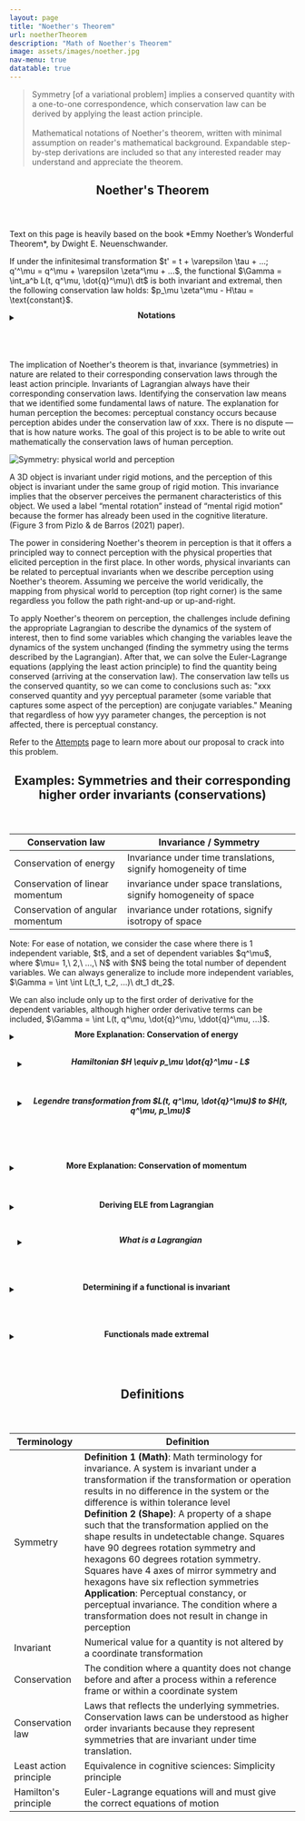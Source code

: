 ```yaml
---
layout: page
title: "Noether's Theorem"
url: noetherTheorem
description: "Math of Noether's Theorem"
image: assets/images/noether.jpg
nav-menu: true
datatable: true
---
```


<blockquote> 
	Symmetry [of a variational problem] implies a conserved quantity with a one-to-one correspondence, which conservation law can be derived by applying the least action principle.<br /><br />
	Mathematical notations of Noether's theorem, written with minimal assumption on reader's mathematical background. Expandable step-by-step derivations are included so that any interested reader may understand and appreciate the theorem.
</blockquote>

<header class="major">
    <h2>Noether's Theorem</h2>
</header>
<p>Text on this page is heavily based on the book *Emmy Noether’s Wonderful Theorem*, by Dwight E. Neuenschwander. </p>
<div class="box">
	<p>If under the infinitesimal transformation $t' = t + \varepsilon \tau + ...; q'^\mu = q^\mu + \varepsilon \zeta^\mu + ...$, the functional $\Gamma = \int_a^b L(t, q^\mu, \dot{q}^\mu)\ dt$ is both invariant and extremal, then the following conservation law holds: $p_\mu  \zeta^\mu - H\tau = \text{constant}$.
	</p>
	<details>
	  <summary><header class="major">
	    <h4 style="margin: -1.5em 0 0 1em">Notations</h4>
	</header></summary> 
	<p>If under the infinitesimal transformation $t' = t + \varepsilon \tau + ...$</p>
	<p style="margin: -2em 0 1em 50px;">
		$t$ are the independent variables of some generalized coordinate, $\tau$ is the generator for independent variables, $\tau(t, q^\mu) \equiv \frac{dT}{d\varepsilon}$, where $T$ is a mapping function that transforms coordinate system, taking in original independent and dependent variables and output a new set of independent variables, $t \rightarrow t' = T(t, q^\mu, \varepsilon)$, $\varepsilon$ quantifies how much difference there is between the original and new coordinate system. $+...$ are higher order terms after expanding $T(t, q^\mu, \varepsilon)$ in Taylor series about $\varepsilon = 0$, so $t' = t + \varepsilon \left(\frac{dT}{d\varepsilon}\right)_0 + O(\varepsilon^2) + O(\varepsilon^3) + ...$.
	</p>
	<p>If under the infinitesimal transformation ... $q'^\mu = q^\mu + \varepsilon \zeta^\mu + ...$</p>
	<p style="margin: -2em 0 1em 50px;">
		$q^\mu$ are the dependent variables of some generalized coordinate , $\zeta^\mu$ is the generator for dependent variables, $\zeta^\mu(t, q^\nu) \equiv \left(\frac{dQ^\mu}{d\varepsilon}\right)_0 $, where $Q^\mu$ is a mapping function that transforms coordinate system, taking in original independent and dependent variables and output a new set of dependent variables, $Q^\mu(t, q^\nu, \varepsilon)$, $\varepsilon$ quantifies how much difference there is between the original and new coordinate system, and $q^\nu$ are the generalized dependent variables. $+...$ are higher order terms after expanding $Q^\mu(t, q^\nu, \varepsilon)$ in Taylor series about $\varepsilon = 0$, so $q' = q + \varepsilon \left(\frac{dQ^\mu}{d\varepsilon}\right)_0 + O(\varepsilon^2) + O(\varepsilon^3) + ...$.
	</p>
	<p>the functional $\Gamma = \int_a^b L(t, q^\mu, \dot{q}^\mu)\ dt$ is both invariant and extremal</p>
	<p style="margin: -2em 0 1em 50px;">
		$\Gamma$ is a functional that takes a function as input and produces a real number as output. Definite integrals are examples of functionals. The significance of functionals is that a functional that is invariant and extremal leads to conservation laws. $L$ is a function, called the Lagrangian (refer to section <a href="#lagrangian-explanation">What is a Lagrangian</a> for more details). For checking if functional is invariant and extremal, refer to section <a href="#invariant">Determining if a functional is invariant</a> and <a href="#extremal">Functionals made extremal</a> for more details).
	</p>
	<p>then the following conservation law holds: $p_\mu  \zeta^\mu - H\tau = \text{constant}$</p>
	<p style="margin: -2em 0 1em 50px;">
		$p_\mu$ are the canonical momentum conjugate, $p_\mu \equiv \frac{\partial L}{\partial \dot{q}^\mu}$. $H$ is the Hamiltonian, $H \equiv p_\mu \dot{q}^\mu - L$. 
	</p>
	</details>
</div>

<p>
	The implication of Noether's theorem is that, invariance (symmetries) in nature are related to their corresponding conservation laws through the least action principle. Invariants of Lagrangian always have their corresponding conservation laws. Identifying the conservation law means that we identified some fundamental laws of nature. The explanation for human perception the becomes: perceptual constancy occurs because perception abides under the conservation law of xxx. There is no dispute &#8212; that is how nature works. The goal of this project is to be able to write out mathematically the conservation laws of human perception. 
</p>
<p>
<div class="row uniform">
	<div class="6u 12u$(medium)">
		<p class="image fit"></span><img src="{% link assets/images/symm_physical_perception.png %}" alt="Symmetry: physical world and perception">
	</div>
	<div class="6u 12u$(medium)">
		<p>
			A 3D object is invariant under rigid motions, and the perception of this object is invariant under the same group of rigid motion. This invariance implies that the observer perceives the permanent characteristics of this object. We used a label “mental rotation” instead of “mental rigid motion” because the former has already been used in the cognitive literature. (Figure 3 from Pizlo & de Barros (2021) paper).
		</p>
	</div>
</div>
</p>

<p>
	
</p>
<p>
	The power in considering Noether's theorem in perception is that it offers a principled way to connect perception with the physical properties that elicited perception in the first place. In other words, physical invariants can be related to perceptual invariants when we describe perception using Noether's theorem. Assuming we perceive the world veridically, the mapping from physical world to perception (top right corner) is the same regardless you follow the path right-and-up or up-and-right.
</p>
<p>
	To apply Noether's theorem on perception, the challenges include defining the appropriate Lagrangian to describe the dynamics of the system of interest, then to find some variables which changing the variables leave the dynamics of the system unchanged (finding the symmetry using the terms described by the Lagrangian). After that, we can solve the Euler-Lagrange equations (applying the least action principle) to find the quantity being conserved (arriving at the conservation law). The conservation law tells us the conserved quantity, so we can come to conclusions such as: "xxx conserved quantity and yyy perceptual parameter (some variable that captures some aspect of the perception) are conjugate variables." Meaning that regardless of how yyy parameter changes, the perception is not affected, there is perceptual constancy. 
</p>
<p> 
	Refer to the <a href="brainstorm.html">Attempts</a> page to learn more about our proposal to crack into this problem. 
</p>


<header class="major">
    <h2>Examples: Symmetries and their corresponding higher order invariants (conservations)</h2>
</header>

<div class="table-wrapper">
	<table>
		<thead>
			<tr>
				<th>Conservation law</th>
				<th>Invariance / Symmetry</th>
			</tr>
		</thead>
		<tbody>
			<tr>
				<td>Conservation of energy</td>
				<td>Invariance under time translations, signify homogeneity of time</td>
			</tr>
			<tr>
				<td>Conservation of linear momentum</td>
				<td>invariance under space translations, signify homogeneity of space</td>
			</tr>
			<tr>
				<td>Conservation of angular momentum</td>
				<td>invariance under rotations, signify isotropy of space</td>
			</tr>
		</tbody>
	</table>
</div>

<p>
	Note: For ease of notation, we consider the case where there is 1 independent variable, $t$, and a set of dependent variables $q^\mu$, where $\mu= 1,\ 2,\ ...,\ N$ with $N$ being the total number of dependent variables. We can always generalize to include more independent variables, $\Gamma = \int \int L(t_1, t_2, ...)\ dt_1 dt_2$. 
</p>
<p>
	We can also include only up to the first order of derivative for the dependent variables, although higher order derivative terms can be included, $\Gamma = \int L(t, q^\mu, \dot{q}^\mu, \ddot{q}^\mu, ...)$.
</p>

<details>
  <summary><header class="major">
    <h4 style="margin: -1.5em 0 0 1em">More Explanation: Conservation of energy</h4>
</header></summary> 
<div class="box">
	<p>  
	  Conservation of energy is derived by studying the change of the system over time, while conservation of momentum is derived by studying the change of system over spatial distance. 
	</p>
	<p>
	  We start by considering our Lagrangian, $L(t, q^\mu, \dot{q}^\mu)$, which function depends on the independent variables $t$, dependent variables $q^\mu$ and the first derivative of the dependent variables $\dot{q}^\mu$. $t$ could be time. Studying the change of the system over time means we taking the total derivative with respect to time, $\frac{dL}{dt}$. Recall that $q^\mu$ and $\dot{q}^\mu$ are dependent variables and their first derivatives, meaning that they are functions of the independent variables, $t$. Written in full, we have $q^\mu(t)$ and $\dot{q}^\mu(t)$. Therefore, the partial time derivatives of all dependent variables become 
	  $$\label{eq:CoE}\tag{eq:CoE}$$ $$
	  \begin{equation*}
	  	\begin{split}  	\frac{dL}{dt} &= \frac{\partial L}{\partial t} + \frac{\partial L}{\partial q^\mu}\frac{q^\mu}{dt} + \frac{\partial L}{\partial \dot{q}^\mu} \frac{\dot{q}^\mu}{dt}\\
	  					  & = \frac{\partial L}{\partial t} + \frac{\partial L}{\partial q^\mu}\dot{q}^\mu + \frac{\partial L}{\partial \dot{q}^\mu} \ddot{q}^\mu
	  	\end{split}
	  \end{equation*}$$
	  We define a new variable, called the conjugate momentum(momenta), $p_\mu$, such that $p_\mu \equiv \frac{\partial L}{\partial \dot{q}^\mu}$, so that $\dot{p}_\mu = \frac{\partial L}{\partial q^\mu}$. Substitute the newly defined variable into $\ref{eq:CoE}$, we get 
	  $$\label{eq:CoE-sub}\tag{eq:CoE-sub}$$ $$
	  \begin{equation*}
	  	\begin{split}	\frac{dL}{dt} &= \frac{\partial L}{\partial t} + \dot{p}_\mu \dot{q}^\mu + p_\mu \ddot{q}^\mu
	  	\end{split}
	  \end{equation*}$$
	  We know that by product rule, $\frac{d}{dt} \left( p_\mu \dot{q}^\mu \right) = \dot{p}_\mu \dot{q}^\mu + p_\mu \ddot{q}^\mu $, which is exactly the last two terms of $\ref{eq:CoE-sub}$, so we write $\frac{dL}{dt} = \frac{\partial L}{\partial t} + \frac{d}{dt} \left( p_\mu \dot{q}^\mu \right)$. Rearranging the terms, we get $\frac{\partial L}{\partial t} + \frac{d}{dt} \left( p_\mu \dot{q}^\mu \right)  -  \frac{dL}{dt} = 0$. Factoring out common terms, we get 
	  $$\label{eq:Legendre}\tag{eq:Legendre}$$ $$
	  \begin{equation*}
	  	\begin{split}	\frac{\partial L}{\partial t} + \frac{d}{dt} \left( p_\mu \dot{q}^\mu - L \right) &=0
	  	\end{split}
	  \end{equation*}$$
	</p>
	<p>
		When $\frac{\partial L}{\partial t} = 0 $, there is a conservation. Specifically, the quantity $\frac{d}{dt} \left( p_\mu \dot{q}^\mu - L \right)$ is being conserved because small perturbation to the independent variables, $t \rightarrow t + \Delta t$ has no impact on $\frac{d}{dt} \left( p_\mu \dot{q}^\mu - L \right)$. In order for that to happen, $\left( p_\mu \dot{q}^\mu - L \right)$ has to be a constant so that $\frac{d}{dt}(\text{constant})=0$. Therefore, there is a conservation either if $H$ is constant or $\frac{\partial L}{\partial t} = 0 $.
	</p>
	<p>
		In Physics, they call this condition where the quantity doesn't change with time, the conservation of energy. 
	</p>
	</div>	
</details>

<details style="margin: -1.5em 0 0 1em">
	<summary><header class="major no-padding">
		<h5 style="margin: -1.5em 0 0 1em">Hamiltonian $H \equiv  p_\mu \dot{q}^\mu - L$</h5>
	</header></summary>
<div class="box">
	<p>
	  See that we have written $\left( p_\mu \dot{q}^\mu - L \right)$ a lot of times, we create a new variable, $H$, named the Hamiltonian, $H \equiv  p_\mu \dot{q}^\mu - L$, or written in full, $H \equiv  \frac{\partial L}{\partial \dot{q}^\mu} \dot{q}^\mu - L$. $H(t, q^\mu, p_\mu)$ is a function of the independent variables, $t$, the dependent variables $q^\mu$, and the conjugate momenta of the dependent variables, $p_\mu$.
	</p>
	<p>
	  For Physicists, Hamiltonian is always the energy of something, though in other domains it need not be the case. This is because for most physics applications, $H = K + U$, which is the total mechanical energy: kinetic plus potential energy, $E = K + U$. Since $L$ and $H$ in those applications have the same dimensions, through the definition of $H \equiv  p_\mu \dot{q}^\mu - L$, physicists can afford to say that their Hamiltonian is always the energy of something. 
	</p>
	</div>
</details>

<!-- NEW Section: Momentum -->
<details style="margin: 0em 0 2em 1em">
	<summary><header class="major no-padding">
		<h5 style="margin: -1.5em 0 0 1em">Legendre transformation from $L(t, q^\mu, \dot{q}^\mu)$ to $H(t, q^\mu, p_\mu)$</h5>
	</header></summary>
<div class="box">
	<p>
		Using $H$ in the total time derivative of our Lagrangian, we can re-write $\ref{eq:Legendre}$ in the form, $\frac{\partial L}{\partial t} + \frac{d}{dt}(H) =0$ or $\frac{\partial L}{\partial t} + \dot{H} =0$, where $H \equiv  p_\mu \dot{q}^\mu - L$. We call this alternate form of writing a function, one which converts the variables, $\left( q^\mu \right)$, to its conjugate set of variables, $\left( p_\mu \right)$, the Legendre transformation.
	</p>
	</div>
</details>
	
<!-- NEW Section: Lagrangian and ELE -->
<details>
  <summary><header class="major">
    <h4 style="margin: -1.5em 0 0 1em">More Explanation: Conservation of momentum</h4>
</header></summary> 
<div class="box">
	<p>  
	  Conservation of energy is derived by studying the change of the system over time, while conservation of momentum is derived by studying the change of system over spatial distance. 
	</p>
	<p>  
		Using the ELE: $\frac{\partial L}{\partial q^\mu} - \frac{d}{dt} \frac{\partial L}{\partial \dot{q}^\mu} = 0$, where $t$ are the independent variables, $q^\mu$ are the dependent variables and $\dot{q}^\mu$ are the first derivatives of the dependent variables, the conservation of momentum can be derived.
	</p>
	<p>
		We move the second term in the ELE across, giving $\frac{\partial L}{\partial q^\mu} = \frac{d}{dt} \frac{\partial L}{\partial \dot{q}^\mu}$. We define a new variable, named the canonical conjugate momentum(momenta), $p_\mu$, such that $p_\mu \equiv \frac{\partial L}{\partial \dot{q}^\mu}$, so that $\dot{p}_\mu = \frac{\partial L}{\partial q^\mu}$. By substitution, we get $\frac{\partial L}{\partial q^\mu} = \dot{p}_\mu$. 
	</p>
	<p>
		There is a conservation if $\frac{\partial L}{\partial q^\mu} = 0$, meaning that no matter how the coordinate $q^\mu$ changes, $L$ is not affected because $L$ does not explicitly depend on $q^\mu$. 
	</p>
	<p>
		It follows that $\dot{p}_\mu = 0$. This means that $\frac{d}{dt}\left( p_\mu  \right) = 0$, which requires $p_\mu$ to be a constant ($\frac{d}{dt}(\text{const}) = 0$). <br />
		Therefore, we can also say that if $p_\mu $ is constant, there is conservation, because $p_\mu $ is constant if and only if $\frac{\partial L}{\partial q^\mu} = 0$. 
	</p>
	<p>
		In Physics, they call this quantity that doesn't change with dependent variables $q^\mu$ the conservation of momentum. 
	</p>
</div>
</details>

<details>
  <summary><header class="major">
    <h4 style="margin: -1.5em 0 0 1em">Deriving ELE from Lagrangian</h4>
</header></summary> 
<div class="box">
	<p>
		Euler-Lagrange equations (ELE) are outcome of the lemma of the calculus of variations. It occurs that to find the set of functions, $\{q^\mu(t)\}$ that makes $\Gamma$ extremal, the quantity $\frac{\partial L}{\partial q^\mu} - \frac{d}{dt} \frac{\partial L}{\partial \dot{q}^\mu} $ has to evaluate to 0. 
		$$\label{eq:ELE}\tag{eq:ELE}$$ $$
		  \begin{equation*}
		  	\begin{split}	\frac{\partial L}{\partial q^\mu} - \frac{d}{dt} \frac{\partial L}{\partial \dot{q}^\mu} &= 0
		  \end{split}
		\end{equation*}$$
	</p>
	<p>
		Below we show, baby step by baby step, derivation of ELE. Recall that $L$ is a function that generates equations of motion, $L(t, q^\mu, \dot{q}^\mu)$. Say we are interested in the collective motion of that system of interest between two set points $a$ and $b$, i.e., the trajectory between $a$ and $b$. We therefore sum up the motion from $a$ to $b$, which is equivalent to taking the integral over the independent variable $t$, $\int_a^b L(t, q^\mu, \dot{q}^\mu)\ dt$. $t$, $\int_a^b L(t, q^\mu, \dot{q}^\mu)\ dt$ can also be called the <i>action</i>. We define a variable to represent the <i>functional</i> (an operator that maps functions to real numbers), such that $\Gamma = \int_a^b L(t, q^\mu, \dot{q}^\mu)\ dt$. $\Gamma$ takes in a function and returns a real number evaluating the cost Our goal is to identify the least cost trajectory to get from $a$ to $b$, i.e., we want to find the set of functions $\{q^\mu(t)\},\ \mu = 1,\ 2,\ ...,\ N$ that makes $\Gamma$ extremal, where $N$ is the total number of dependent variables. 
	</p>
	<p>
		<div class="row uniform">
			<div class="6u 12u$(medium)">
				<p style="font-size: 12px;">
					<b>Left</b>: Consider a simple case to illustrate this: we have 1 independent variable, $X$ and 1 dependent variable $Y$. We would like to find the set of $\{y\}$ such that the cost for the trajectory between $a$ and $b$ is minimal. A straight line is the solution with minimum cost, if we define our cost as the Euclidean distance between $a$ and $b$, shown by the bolded solid straight line in the image. Let $q^1(x)$ be the least cost solution, with $N=1$ (we only have 1 dependent variable). There are other solutions, $q'^1$ such that it will produce longer trajectories, $q'^1(x)= q^1(x) + \varepsilon \zeta^1$. An example being the thin gray curvy line in the image.<br />
					<b>Right</b>: As we sweep over X-axis in small increments (integration), the least cost solution has to have $\varepsilon =0$, so that $q^{\text{solution}} = q^1(x)$, meaning we arrived at the least cost solution. Setting $\frac{d\Gamma}{d\varepsilon} = 0$ means that we would like to find the stationary point, which in our case, is the minimum point corresponding to least cost path. The solution will have $\varepsilon=0$ so that the corresponding set of variables will be $q^\mu$, that is the least cost solution. 
				</p>
			</div>
			<div class="6u 12u$(medium)"><span class="image fit"></span><img src="{% link assets/images/ELE.png %}" alt="ELE-demo">
			</div>
		</div>
	</p>
	<p>
		Sub-optimal solutions, $\{q'^\mu\}$ are defined as paths that are longer than the optimal solution, $\{q^\mu\}$, so that $q'^\mu (t)= q^\mu + \varepsilon \zeta^\mu$, where $\zeta^\mu$ is subject to the constraints that after adding $\zeta^\mu$ to $q^\mu$, the resulting $q'^\mu$ will still have the same starting and ending points (because we defined that we will be looking at those intervals), $\zeta^\mu(a) = \zeta^\mu(b) = 0$. The second constraint on $\zeta^\mu$ is that it belongs to the same coordinate space as $q^mu(t)$. 
	</p>
	<p>
		$\Gamma(\varepsilon)$ is a function of $\varepsilon$, since as values of $\varepsilon$ changes, we get different values for $\Gamma(\varepsilon)$ with different $q'^\mu (t)$ associated. Setting $\frac{d\Gamma}{d\varepsilon} = 0$ means making $\Gamma$ extremal. Using Leibniz's rule, we write $\left[ \frac{d\Gamma}{d\varepsilon}\right]_{\varepsilon=0} = \int_a^b \left[ \frac{\partial L}{\partial q^\mu} \zeta^\mu + \frac{\partial L}{\partial \dot{q^\mu}} \dot{\zeta^\mu} \right]\ dt =0$,
		where $\left[ \frac{d\Gamma}{d\varepsilon}\right]_{\varepsilon=0}$ means evaluating $\frac{d\Gamma}{d\varepsilon}$ as $\lim_{\varepsilon \to 0}$. 
	</p>
	<p>
		Now we focus only on the second term in the square brackets, $\frac{\partial L}{\partial \dot{q^\mu}} \dot{\zeta^\mu}$. We integrate by parts to turn $\dot{\zeta^\mu}$ into $\zeta^\mu$, so that we get $\frac{\partial L}{\partial \dot{q^\mu}} \dot{\zeta^\mu} = -  \frac{d}{dt} \frac{\partial L}{\partial \dot{q}^\mu } \zeta^\mu + \frac{d}{dt}\left[ \frac{\partial L }{\partial \dot{q^\mu}} \zeta^\mu \right]_a^b$. Since we know that $\zeta^\mu(a) = \zeta^\mu(b) = 0$, we drop the second term, so $\frac{\partial L}{\partial \dot{q^\mu}} \dot{\zeta^\mu} = -  \frac{d}{dt} \frac{\partial L}{\partial \dot{q}^\mu } \zeta^\mu $.
	</p>
	<p>
		Substituting the second term back into the main equation, we get $\left[ \frac{d\Gamma}{d\varepsilon}\right]_{\varepsilon=0} = \int_a^b \left[ \frac{\partial L}{\partial q^\mu} \zeta^\mu - \frac{d}{dt}\frac{\partial L }{\partial \dot{q\mu}}\zeta^\mu \right]\ dt =0$. Factoring out common term, we get 
		$$\label{eq:CalcVar}\tag{eq:CalcVar}$$ $$
		  \begin{equation*}
		  	\begin{split}	\left[ \frac{d\Gamma}{d\varepsilon}\right]_{\varepsilon=0} = \int_a^b \left[ \frac{\partial L}{\partial q^\mu}- \frac{d}{dt}\frac{\partial L }{\partial \dot{q\mu}} \right] \zeta^\mu \ dt &=0 
		  	\end{split}
	  	\end{equation*}$$
	</p>
	<p>
		Hint: Notice that the terms inside the square brackets are the exact same terms at the LHS of $\ref{eq:ELE}$. The fundamental lemma of the calculus of variations by Logan (1977) demonstrated that for $\ref{eq:CalcVar}$ to be true, the quantity inside the square brackets, $\frac{\partial L}{\partial q^\mu}- \frac{d}{dt}\frac{\partial L }{\partial \dot{q\mu}} $ has to $= 0$. 
	</p>
	<p>
		In the most general case, we define $A(t)$ to be a continuous function on the open interval $(a,b)$, and define $h(t)$ to be just like $\zeta^\mu$, an arbitrary function that has constraint that it vanishes at both endpoints. The general form of the equation $\ref{eq:CalcVar}$ can be written as $\int_a^b A(t) h(t)\ dt =0$. The lemma states that $A(t) =0$ for $[a,b]$ must be true for $\int_a^b A(t) h(t)\ dt =0$ to be true. 
	</p>
	<p>
		Proof by contradiction: Suppose that there is a point throughout $[a,b]$ that $A(t=\tau_0) \neq 0$, say it is bigger than 0, $A(t=\tau_0) > 0$. Then there must be two points, $\tau_1, \tau_2$ such that $\int_{\tau_1}^{\tau_2} A(t)\ dt > 0$. Since $\tau_0$ lies within $[a,b]$, and the non-zero point cannot be at $t = 0$ (the starting point), $\tau_1$ and $\tau_2$ also lies within $[a,b]$. It follows that $\int_{t1}^{t2} A(t)h(t) \ dt > 0$ must be true. Therefore, $A(t)$ has to take the value $0$ throughout the whole interval $[a,b]$. 
	</p>
	<p>
		Going back to $\ref{eq:CalcVar}$, the terms within the square brackets must $= 0$, and henceforth the ELE, $\ref{eq:ELE}$. In other words, solving ELE equals making $\Gamma$ extremal. 
	</p>

</div>
</details>

<p style="position:relative;">
	<!-- place anchor a little above so that can reference there -->
    <a name="lagrangian-explanation" style="position:absolute; top:-100px;"></a>
	<details style="margin: -1.5em 0 0 1em">
		<summary><header class="major no-padding">
			<h5 style="margin: -1.5em 0 0 1em">What is a Lagrangian</h5>
		</header></summary>
	<div class="box">
		<p>  
			Lagrangian is a function that generates equations of motion, which is written in the form $L(t, q^\mu, \dot{q}^\mu, \ddot{q}^\mu, ...)$, where $t$ are independent variables, $q^\mu$ are the dependent variables and $\dot{q}^\mu$ are the first derivatives of the dependent variables. Higher order derivative terms $(\ddot{q}^\mu),\ ...$ may be included provided that the $N+1$ derivative of the function $q^\mu$ exist.
		</p>
		<p>
			Since for most physics applications the differential equations are second order, the Lagrangian only includes up to the first derivatives, $L(t, q^\mu, \dot{q}^\mu)$. An example in Physics which includes second derivatives in the Lagrangian is when elastic modulus is included to account for behavior due to mechanical stiffness. 
		</p>
		<p>
			For mechanical systems, the Lagrangian is usually defined as $L$ = Kinetic energy - Potential energy, $L = K - U$. This formulation of $L$ captures a wide variety of phenomena. The reason for it to be greatly generalizable can be thought of it successfully capturing some intrinsic rules of nature. 
		</p>
		<p>
			But how do we come up with Lagrangians suitable to describe a system of interest? We do not have an answer. Nonetheless, we suggest to look for inspirations through history, studying how different Lagrangians came about. 
		</p>
	</div>
	</details>
</p>



<p style="position:relative;">
	<!-- place anchor a little above so that can reference there -->
    <a name="invariant" style="position:absolute; top:-100px;"></a>
	<details>
		<summary><header class="major no-padding">
			<h4 style="margin: -1.5em 0 0 1em">Determining if a functional is invariant</h4>
		</header></summary>
	<div class="box">
		<p>TK
		</p>
	</div>
	</details>
</p>

<p style="position:relative;">
	<!-- place anchor a little above so that can reference there -->
    <a name="extremal" style="position:absolute; top:-100px;"></a>
	<details>
		<summary><header class="major no-padding">
			<h4 style="margin: -1.5em 0 0 1em">Functionals made extremal</h4>
		</header></summary>
	<div class="box">
		<p>TK
		</p>
	</div>
	</details>
</p>



<header class="major">
    <h2>Definitions</h2>
</header>

<div class="table-wrapper">
	<table id="table" class="display stripe searchable sortable">
		<thead>
			<tr>
				<th>Terminology</th>
				<th>Definition</th>
			</tr>
		</thead>
		<tbody>
			<tr>
				<td>Symmetry</td>
				<td><b>Definition 1 (Math)</b>: Math terminology for invariance. A system is invariant under a transformation if the transformation or operation results in no difference in the system or the difference is within tolerance level<br />
				<b>Definition 2 (Shape)</b>: A property of a shape such that the transformation applied on the shape results in undetectable change. Squares have 90 degrees rotation symmetry and hexagons 60 degrees rotation symmetry. Squares have 4 axes of mirror symmetry and hexagons have six reflection symmetries<br />
				<b>Application</b>: Perceptual constancy, or perceptual invariance. The condition where a transformation does not result in change in perception
				</td>
			</tr>
			<tr>
				<td>Invariant</td>
				<td>Numerical value for a quantity is not altered by a coordinate transformation</td>
			</tr>
			<tr>
				<td>Conservation</td>
				<td>The condition where a quantity does not change before and after a process within a reference frame or within a coordinate system</td>
			</tr>
			<tr>
				<td>Conservation law</td>
				<td>Laws that reflects the underlying symmetries. Conservation laws can be understood as higher order invariants because they represent symmetries that are invariant under time translation. </td>
			</tr>
			<tr>
				<td>Least action principle</td>
				<td>Equivalence in cognitive sciences: Simplicity principle </td>
			</tr>
			<tr>
				<td>Hamilton's principle</td>
				<td>Euler-Lagrange equations will and must give the correct equations of motion</td>
			</tr>
		</tbody>
	</table>
</div>




<script>
    $(document).ready(function() {
    $('#table').DataTable();
} );
</script>


